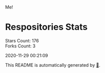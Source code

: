 Me!

# Respositories Stats
Stars Count: 176  
Forks Count: 3

2020-11-29 00:21:09  

This README is automatically generated by [🐰](https://github.com/rnitta/rnitta).
